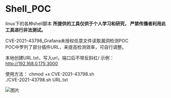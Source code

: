 # Shell_POC
linux下的各种shell脚本
**所提供的工具仅供于个人学习和研究， 严禁传播者利用此工具进行非法测试。**


CVE-2021-43798_Grafana未授权任意文件读取漏洞检测POC  
POC中罗列了部分插件URL，来提高检测效率，可自行调整。

本地创建URL.txt，写入url，端口后不带反斜杠/
示例：http://192.168.0.175:3000

使用方法：
chmod +x CVE-2021-43798.sh  
./CVE-2021-43798.sh URL.txt

![图片](https://user-images.githubusercontent.com/40051714/145383195-0b6a68a9-12fb-40b7-a23f-3cbd5a0e9a57.png)


